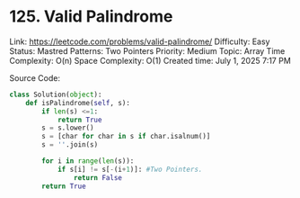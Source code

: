# 125. Valid Palindrome

Link: https://leetcode.com/problems/valid-palindrome/
Difficulty: Easy
Status: Mastred
Patterns: Two Pointers
Priority: Medium
Topic: Array
Time Complexity: O(n)
Space Complexity: O(1)
Created time: July 1, 2025 7:17 PM

Source Code:

```python
class Solution(object):
    def isPalindrome(self, s):
        if len(s) <=1:
            return True
        s = s.lower()
        s = [char for char in s if char.isalnum()]
        s = ''.join(s)

        for i in range(len(s)):
            if s[i] != s[-(i+1)]: #Two Pointers.
                return False
        return True
```